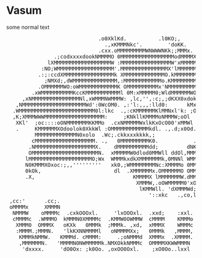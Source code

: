 # Vasum

some normal text

<pre>
                             .o0XklKd.          .l0KO;,                              
                               .,xKMMMNkc'.        'doKK.                            
                             .cxx.oMMMMMMMMMWNWWWNKk;;MMMx.                          
               .;codxxxxdookNMMMMO 0MMMMMMMMMMMMMMMMModMMMMXo'     .                 
             lXMMMMMMMMMMMMMMMMMMW :MMMMMMMMMMMMMMMMW'xMMMMMMMWkc' .Xx'              
           :NO;WMMMMMMMMMMMMMMMMMM'.MMMMMMMMMMMMMMMX'lMMMMMMMMMMMMX XldO             
          .:;:ccdXMMMMMMMMMMMMMMMMk XMMMMMMMMMMMMMO.kMMMMMMMMMMMMWllMMMMx            
            ;NMXd;,dWMMMMMMMMMMMMMM,:MMMMMMMMMMMMo.KMMMMMMMMMMMWx.xMMMMMk            
          .OMMMMMMWO:oWMMMMMMMMMMMMK OMMMMMMMMMMx'NMMMMMMMMMMNo.lNMMMMMMx            
        .xWMMMMMMMMMMKccKMMMMMMMMMMMl 0M:xMMMMM0;WldMMMMMMWO:,dWMMMMMMMMW    .       
     ,xNMMMMMMMMMMMMMMMNl,xWMMMNWMMMW: ,lc,'',:c;,;dKXX0xdokNMMMMMMMMMMMMO   kO      
   ,NMMMMMMMMMMMMMMMMMMMMWd':0WcOM0. ,:'l:,,,:lld0:      kMxcMMMMMMMMMMMMMd  No0     
  .WMMMMMMMMMMMMMMMMMMMMMMMM0l:lkc  .,:cKMMMMMMKlMMNxl'k: ;OK0kdc::lxkkxdoclNMMMc    
  ,K;XMMMWWWMMMMMMMMMMMMMMMMMMM:     ;KNkllKMMMMoNMMMW;oOl   xWdMMMWNXXNWMMMMMMM.    
   XKl'  ;oc::::oONMMMMMMMKKMMo  .cxNMMMMMWxlkKxOcO00'xMMWl   ,:lkKMMMMMMMMMMMMx     
   .     KMMMMMMXOdoolok0XkkWl :OMMMMMMMMMMMMkdl. .,.d;x0Od.  Olx:. 'lOWMMMMMMK      
         MMMMMMMMMMMMMN0xolo  .Wc;.ckkxxxkkkk,;              dMNMMMNkc. 'lONNk  cl   
        cMMMMMMMMMMMMMMMMMMM. .,   0MMMMMMMMMK0.           ..dWMMMMMMMMMXOdoloONoK   
       .NMMMMMMMMMMMMMMMMMMMX.    dMMMMMMMMMMdd;         dNKk0'oWMMMMMMMMMMMMMMMN;   
       OMMMMMMMMMMMMMMMMMMMMMN.  xMMMMMW0dlod0MMWll ddOl,MMMMMWc.dWMMMMMMMMMMM0:     
      lMMMMMMMMMMMMMMMMMMMMO;Wx  WMMMkxdkXMMMMMMMk,0MNNl WMMMMMMK,.dWMMMMMMMd.       
      N0KMMMXOxoc:;,,'''''''''   xk0,;WMMMMMMMMNc:XMMMMo 0MMMMMMMMK:.dWMMMN.         
      0kOk,                       dl  .XMMMMMMx.OMMMMMMO OMMMMMMMMMMWkldko           
      .X,                               KMMMMX lMMMMMMMW.dMMMMMMMMMMMMMMdkOx.        
                                         XMMMW,.oOWMMMMM0'xOxdlccldxkOOkc:'          
                                          lKMMWll. 'dXMMMWd;.                        
                                             '::xkc   .,co,lkx'                      
 ,cc:'      .cc;.                                                                    
 oMMMMx     XMMMN                                                                    
  NMMMW    oMMMMc  .cxkOOOxl.     'lxOOOxl.  .xxd;    :xxl.  .xxo, cxOOko. ;xOOOd;   
  cMMMMc  .WMMMO  kMMMN0XMMMMc  .KMMW0OWMMW  cMMMM    KMMMo  :MMMMWN0WMMMMXWKNMMMMc  
   XMMM0  OMMMX   oKXk   0MMMk  ;MMMk. ,xd,  xMMMX    WMMMc  dMMMMo  ;MMMMO   WMMMl  
   :MMMM.;MMMN.   'lkKXNNMMMMl   oNMMMMXx;   0MMMk   ,MMMM,  0MMMK   cMMMM.  .MMMM;  
    KMMMkNMMW.   KMMMd. cMMMM:     .;oNMMMd  XMMMx  .XMMMM.  NMMMo   xMMMK   ;MMMM.  
    ,MMMMMMN.   'MMMMN0NWMMMMMk.NMXOkkNMMMc  OMMMMXKWWMMMN   MMMM;   0MMMx   lMMMN   
     'dxxxx.     'dO0Ox: ;k0Oo. ,oxOO0Oxl.    ;xO0Oo..lxxl   ;dxx.   'dxx,   .lxxl   
</pre>

